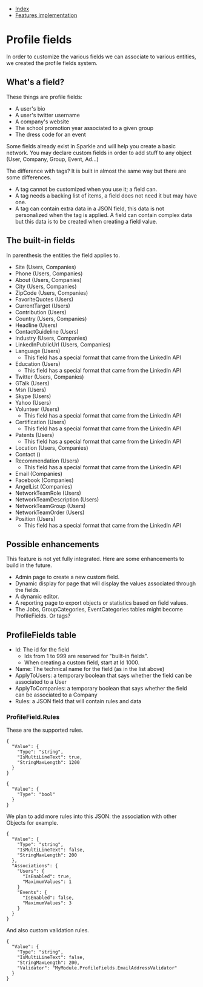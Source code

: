 ﻿
* [Index](0000-Index.md)
* [Features implementation](5000-Features-implementation.md)


Profile fields
=========================================

In order to customize the various fields we can associate to various entities, we created the profile fields system.

What's a field?
---------------------

These things are profile fields:

* A user's bio
* A user's twitter username
* A company's website
* The school promotion year associated to a given group
* The dress code for an event

Some fields already exist in Sparkle and will help you create a basic network. You may declare custom fields in order to add stuff to any object (User, Company, Group, Event, Ad...)

The difference with tags? It is built in almost the same way but there are some differences.

* A tag cannot be customized when you use it; a field can. 
* A tag needs a backing list of items, a field does not need it but may have one.
* A tag can contain extra data in a JSON field, this data is not personalized when the tag is applied. A field can contain complex data but this data is to be created when creating a field value. 


The built-in fields
---------------------

In parenthesis the entities the field applies to.

* Site	(Users, Companies)
* Phone	(Users, Companies)
* About	(Users, Companies)
* City	(Users, Companies)
* ZipCode	(Users, Companies)
* FavoriteQuotes	(Users)
* CurrentTarget	(Users)
* Contribution	(Users)
* Country	(Users, Companies)
* Headline	(Users)
* ContactGuideline	(Users)
* Industry	(Users, Companies)
* LinkedInPublicUrl	(Users, Companies)
* Language	(Users)
	* This field has a special format that came from the LinkedIn API
* Education	(Users)
	* This field has a special format that came from the LinkedIn API
* Twitter	(Users, Companies)
* GTalk	(Users)
* Msn	(Users)
* Skype	(Users)
* Yahoo	(Users)
* Volunteer	(Users)
	* This field has a special format that came from the LinkedIn API
* Certification	(Users)
	* This field has a special format that came from the LinkedIn API
* Patents	(Users)
	* This field has a special format that came from the LinkedIn API
* Location	(Users, Companies)
* Contact	()
* Recommendation	(Users)
	* This field has a special format that came from the LinkedIn API
* Email	(Companies)
* Facebook	(Companies)
* AngelList	(Companies)
* NetworkTeamRole	(Users)
* NetworkTeamDescription	(Users)
* NetworkTeamGroup	(Users)
* NetworkTeamOrder	(Users)
* Position	(Users)
	* This field has a special format that came from the LinkedIn API

Possible enhancements
---------------------

This feature is not yet fully integrated. Here are some enhancements to build in the future.

* Admin page to create a new custom field.
* Dynamic display for page that will display the values associated through the fields.
* A dynamic editor.
* A reporting page to export objects or statistics based on field values.
* The Jobs, GroupCategories, EventCategories tables might become ProfileFields. Or tags?

ProfileFields table
---------------------

* Id: The id for the field
	* Ids from 1 to 999 are reserved for "built-in fields".
	* When creating a custom field, start at Id 1000.
* Name: The technical name for the field (as in the list above)
* ApplyToUsers: a temporary boolean that says whether the field can be associated to a User
* ApplyToCompanies: a temporary boolean that says whether the field can be associated to a Company
* Rules: a JSON field that will contain rules and data

### ProfileField.Rules

These are the supported rules.

```
{
  "Value": {
    "Type": "string",
    "IsMultiLineText": true,
    "StringMaxLength": 1200
  }
}
```

```
{
  "Value": {
    "Type": "bool"
  }
}
```

We plan to add more rules into this JSON: the association with other Objects for example.

```
{
  "Value": {
    "Type": "string",
    "IsMultiLineText": false,
    "StringMaxLength": 200
  },
  "Associations": {
    "Users": {
      "IsEnabled": true,
      "MaximumValues": 1
    }
    "Events": {
      "IsEnabled": false,
      "MaximumValues": 3
    }
  }
}
```

And also custom validation rules.

```
{
  "Value": {
    "Type": "string",
    "IsMultiLineText": false,
    "StringMaxLength": 200,
    "Validator": "MyModule.ProfileFields.EmailAddressValidator"
  }
}
```










